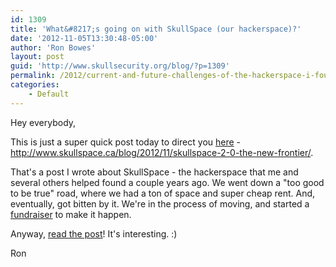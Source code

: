```yaml
---
id: 1309
title: 'What&#8217;s going on with SkullSpace (our hackerspace)?'
date: '2012-11-05T13:30:48-05:00'
author: 'Ron Bowes'
layout: post
guid: 'http://www.skullsecurity.org/blog/?p=1309'
permalink: /2012/current-and-future-challenges-of-the-hackerspace-i-founded
categories:
    - Default
---
```


Hey everybody,

This is just a super quick post today to direct you [here](http://www.skullspace.ca/blog/2012/11/skullspace-2-0-the-new-frontier/) - <http://www.skullspace.ca/blog/2012/11/skullspace-2-0-the-new-frontier/>.

That's a post I wrote about SkullSpace - the hackerspace that me and several others helped found a couple years ago. We went down a "too good to be true" road, where we had a ton of space and super cheap rent. And, eventually, got bitten by it. We're in the process of moving, and started a [fundraiser](http://www.indiegogo.com/skullspace) to make it happen.

Anyway, [read the post](http://www.skullspace.ca/blog/2012/11/skullspace-2-0-the-new-frontier/)! It's interesting. :)

Ron